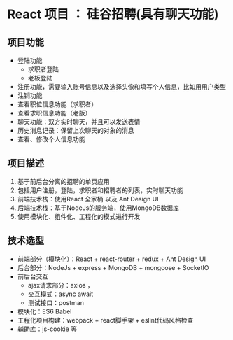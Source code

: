 # React 项目 ： 硅谷招聘(具有聊天功能)

## 项目功能

* 登陆功能
  * 求职者登陆
  * 老板登陆
* 注册功能，需要输入账号信息以及选择头像和填写个人信息，比如用用户类型
* 注销功能
* 查看职位信息功能（求职者）
* 查看求职信息功能（老版）
* 聊天功能：双方实时聊天，并且可以发送表情
* 历史消息记录：保留上次聊天的对象的消息
* 查看、修改个人信息功能

## 项目描述

1. 基于前后台分离的招聘的单页应用
2. 包括用户注册，登陆，求职者和招聘者的列表，实时聊天功能
3. 前端技术栈：使用React 全家桶 以及 Ant Design UI
4. 后端技术栈：基于NodeJs的服务端，使用MongoDB数据库
5. 使用模块化、组件化、工程化的模式进行开发

## 技术选型

* 前端部分（模块化）：React + react-router + redux + Ant Design UI
* 后台部分：NodeJs + express + MongoDB + mongoose + SocketIO
* 前后台交互
  * ajax请求部分：axios ，
  * 交互模式：async await 
  * 测试接口：postman
* 模块化：ES6 Babel
* 工程化项目构建：webpack + react脚手架 + eslint代码风格检查
* 辅助库：js-cookie 等


